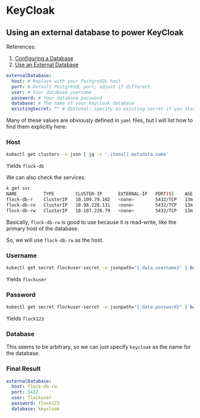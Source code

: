 # KeyCloak

## Using an external database to power KeyCloak

References:

1. [Configuring a Database](https://www.keycloak.org/server/db#_configuring_a_database)
2. [Use an External Database](https://github.com/bitnami/charts/tree/main/bitnami/keycloak/#use-an-external-database)

```yaml
externalDatabase:
  host: # Replace with your PostgreSQL host
  port: # Default PostgreSQL port; adjust if different
  user: # Your database username
  password: # Your database password
  database: # The name of your Keycloak database
  existingSecret: "" # Optional: specify an existing secret if you store credentials securely
```

Many of these values are obviously defined in `yaml` files, but I will list how to find them explicitly here:

### Host

```bash
kubectl get clusters -o json | jq -r '.items[].metadata.name'
```

Yields `flock-db`

We can also check the services:

```bash
k get svc
NAME          TYPE        CLUSTER-IP      EXTERNAL-IP   PORT(S)    AGE
flock-db-r    ClusterIP   10.109.79.102   <none>        5432/TCP   13m
flock-db-ro   ClusterIP   10.98.228.131   <none>        5432/TCP   13m
flock-db-rw   ClusterIP   10.107.226.79   <none>        5432/TCP   13m
```

Basically, `flock-db-rw` is good to use because it is read-write, like the primary host of the database.

So, we will use `flock-db-rw` as the host.

### Username

```bash
kubectl get secret flockuser-secret -o jsonpath="{.data.username}" | base64 --decode
```

Yields `flockuser`

### Password

```bash
kubectl get secret flockuser-secret -o jsonpath="{.data.password}" | base64 --decode
```

Yields `flock123`

### Database

This seems to be arbitrary, so we can just specify `keycloak` as the name for the database.

### Final Result

```yaml
externalDatabase:
  host: flock-db-rw
  port: 5432
  user: flockuser
  password: flock123
  database: keycloak
```